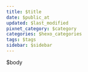 ```yaml
---
title: $title
date: $public_at
updated: $last_modified
pixnet_category: $category
categories: $hexo_categories
tags: $tags
sidebar: $sidebar
---
```


$body